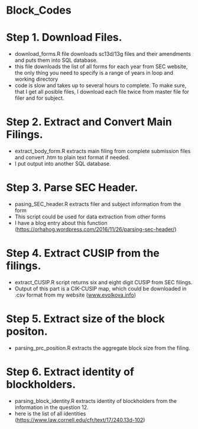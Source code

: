 # Block_Codes
# Step 1. Download Files.
- download_forms.R file downloads sc13d/13g files and their amendments and puts them into SQL database.
- this file downloads the list of all forms for each year from SEC website, 
  the only thing you need to specify is a range of years in loop and working directory
- code is slow and takes up to several hours to complete. To make sure, that I get all posible files, 
  I download each file twice from master file for filer and for subject.
  
# Step 2. Extract and Convert Main Filings.
- extract_body_form.R extracts main filing from complete submission files and convert .htm to plain text format if needed.
- I put output into another SQL database. 

# Step 3. Parse SEC Header.
- pasing_SEC_header.R extracts filer and subject information from the form
- This script could be used for data extraction from other forms
- I have a blog entry about this function (https://orhahog.wordpress.com/2016/11/26/parsing-sec-header/)

# Step 4. Extract CUSIP from the filings.
- extract_CUSIP.R script returns six and eight digit CUSIP from SEC filings.
- Output of this part is a CIK-CUSIP map, which could be downloaded in .csv format from my website (www.evolkova.info)

# Step 5. Extract size of the block positon.
- parsing_prc_position.R extracts the aggregate block size from the filing.

# Step 6. Extract identity of blockholders.
- parsing_block_identity.R extracts identity of blockholders from the information in the question 12.
- here is the list of all identities (https://www.law.cornell.edu/cfr/text/17/240.13d-102)
